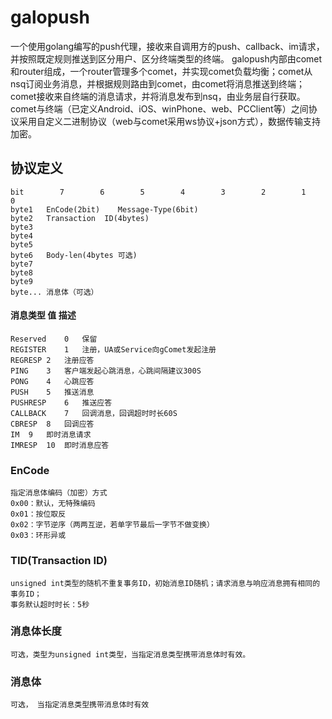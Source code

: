 galopush
============================
一个使用golang编写的push代理，接收来自调用方的push、callback、im请求，并按照既定规则推送到区分用户、区分终端类型的终端。
galopush内部由comet和router组成，一个router管理多个comet，并实现comet负载均衡；comet从nsq订阅业务消息，并根据规则路由到comet，由comet将消息推送到终端；comet接收来自终端的消息请求，并将消息发布到nsq，由业务层自行获取。
comet与终端（已定义Android、iOS、winPhone、web、PCClient等）之间协议采用自定义二进制协议（web与comet采用ws协议+json方式），数据传输支持加密。

协议定义
---------------------------
	bit        7        6        5        4        3        2        1       0
	byte1	EnCode(2bit)	Message-Type(6bit)
	byte2	Transaction  ID(4bytes)
	byte3	
	byte4	
	byte5	
	byte6	Body-len(4bytes 可选)
	byte7	
	byte8	
	byte9	
	byte...	消息体（可选）

#### 消息类型	值	描述
	Reserved	0	保留
	REGISTER	1	注册，UA或Service向gComet发起注册
	REGRESP	2	注册应答
	PING	3	客户端发起心跳消息，心跳间隔建议300S
	PONG	4	心跳应答
	PUSH	5	推送消息
	PUSHRESP	6	推送应答
	CALLBACK	7	回调消息，回调超时时长60S
	CBRESP	8	回调应答
	IM	9	即时消息请求
	IMRESP	10	即时消息应答

### EnCode
	指定消息体编码（加密）方式
	0x00：默认，无特殊编码
	0x01：按位取反
	0x02：字节逆序（两两互逆，若单字节最后一字节不做变换）
	0x03：环形异或
### TID(Transaction ID)
	unsigned int类型的随机不重复事务ID，初始消息ID随机；请求消息与响应消息拥有相同的事务ID；
	事务默认超时时长：5秒

### 消息体长度
	可选，类型为unsigned int类型，当指定消息类型携带消息体时有效。

### 消息体
	可选， 当指定消息类型携带消息体时有效
